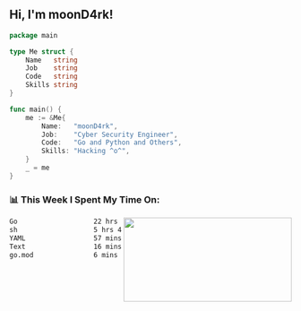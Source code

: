 <h2> Hi, I'm moonD4rk!</h2>

```go
package main

type Me struct {
	Name   string
	Job    string
	Code   string
	Skills string
}

func main() {
	me := &Me{
		Name:   "moonD4rk",
		Job:    "Cyber Security Engineer",
		Code:   "Go and Python and Others",
		Skills: "Hacking ^o^",
	}
	_ = me
}
```

<h3>📊 This Week I Spent My Time On:</h3>
<img align='right' src="https://github-readme-stats.vercel.app/api?username=moond4rk&show_icons=true&theme=radical", width="300" height="150">

<!--START_SECTION:waka-->

```txt
Go                   22 hrs 50 mins  ███████████████████░░░░░░   75.35 %
sh                   5 hrs 44 mins   ████▓░░░░░░░░░░░░░░░░░░░░   18.94 %
YAML                 57 mins         ▓░░░░░░░░░░░░░░░░░░░░░░░░   03.18 %
Text                 16 mins         ▒░░░░░░░░░░░░░░░░░░░░░░░░   00.93 %
go.mod               6 mins          ░░░░░░░░░░░░░░░░░░░░░░░░░   00.34 %
```

<!--END_SECTION:waka-->

